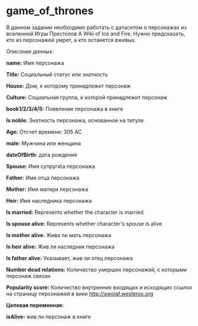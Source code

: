 # game_of_thrones

В данном задании необходимо работать с датасетом о персонажах из вселенной Игры Престолов A Wiki of Ice and Fire. Нужно предсказать, кто из персонажей умрет, а кто останется вживых.

*Описание данных:*

**name:** Имя персонажа

**Title:** Социальный статус или знатность

**House:** Дом, к которому принадлежит персонаж

**Culture:** Социальная группа, к которой принадлежит персонаж

**book1/2/3/4/5:** Появление персонажа в книге

**Is noble:** Знатность персонажа, основанное на титуле

**Age:** Отсчет времени: 305 AC

**male:** Мужчина или женщина

**dateOfBirth:** дата рождения

**Spouse:** Имя супруги\а персонажа

**Father:** Имя отца персонажа

**Mother:** Имя матери персонажа

**Heir:** Имя наследника персонажа

**Is married:** Represents whether the character is married

**Is spouse alive:** Represents whether character's spouse is alive

**Is mother alive:** Жива ли мать персонажа

**Is heir alive:** Жив ли наследник персонажа

**Is father alive:** Указывает, жив ли отец персонажа

**Number dead relations:** Количество умерших персонажей, с которыми персонаж связан

**Popularity score:** Количество внутренних входящих и исходящих ссылок на страницу персонажей в вики http://awoiaf.westeros.org

**Целевая переменная:**

**isAlive:** жив ли персонаж в книге
